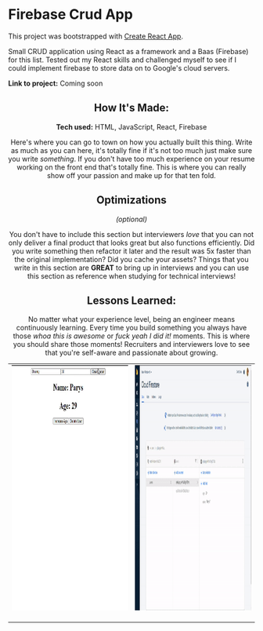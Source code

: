 # Firebase Crud App

This project was bootstrapped with [Create React App](https://github.com/facebook/create-react-app).

Small CRUD application using React as a framework and a Baas (Firebase) for this list. Tested out my React skills and challenged myself to see if I could implement firebase to store data on to Google's cloud servers.   

**Link to project:** Coming soon

<div align="center">
<table>
<tr>
<td width="50%">
<div align="center" >  
<img src="https://github.com/paryswest/Firebase-CRUD-App/blob/dba7809aab0e1ad03fe19ac2d59f8610e261f84e/CRUDFrontend.gif" alt="CrudFrontend" height="500px" width="100%" />
<br>
<br>
</div>
</td>

<td width="50%">
<div align="center" >  
<img src="https://github.com/paryswest/Firebase-CRUD-App/blob/5283c28174fe04c6317eeffdfbde6582cb09a051/CRUDFirebase.gif" alt="" height="500px" width="100%" />
<br>
<br>
</div>
</div>
</td>
  


## How It's Made:

**Tech used:** HTML, JavaScript, React, Firebase

Here's where you can go to town on how you actually built this thing. Write as much as you can here, it's totally fine if it's not too much just make sure you write *something*. If you don't have too much experience on your resume working on the front end that's totally fine. This is where you can really show off your passion and make up for that ten fold.

## Optimizations
*(optional)*

You don't have to include this section but interviewers *love* that you can not only deliver a final product that looks great but also functions efficiently. Did you write something then refactor it later and the result was 5x faster than the original implementation? Did you cache your assets? Things that you write in this section are **GREAT** to bring up in interviews and you can use this section as reference when studying for technical interviews!

## Lessons Learned:

No matter what your experience level, being an engineer means continuously learning. Every time you build something you always have those *whoa this is awesome* or *fuck yeah I did it!* moments. This is where you should share those moments! Recruiters and interviewers love to see that you're self-aware and passionate about growing.
